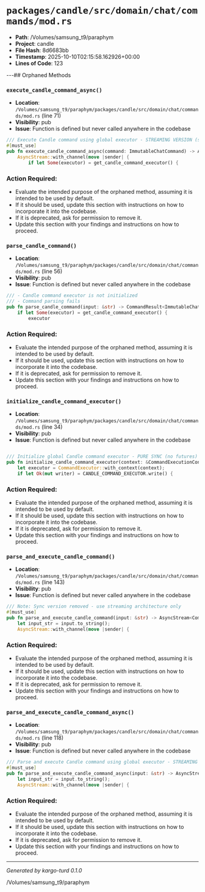 # `packages/candle/src/domain/chat/commands/mod.rs`

- **Path**: /Volumes/samsung_t9/paraphym
- **Project**: candle
- **File Hash**: 8d6683bb  
- **Timestamp**: 2025-10-10T02:15:58.162926+00:00  
- **Lines of Code**: 123

---## Orphaned Methods


### `execute_candle_command_async()`

- **Location**: `/Volumes/samsung_t9/paraphym/packages/candle/src/domain/chat/commands/mod.rs` (line 71)
- **Visibility**: pub
- **Issue**: Function is defined but never called anywhere in the codebase

```rust
/// Execute Candle command using global executor - STREAMING VERSION (streams-only architecture)
#[must_use]
pub fn execute_candle_command_async(command: ImmutableChatCommand) -> AsyncStream<CommandEvent> {
    AsyncStream::with_channel(move |sender| {
        if let Some(executor) = get_candle_command_executor() {
```

### Action Required:

- Evaluate the intended purpose of the orphaned method, assuming it is intended to be used by default.
- If it should be used, update this section with instructions on how to incorporate it into the codebase.
- If it is deprecated, ask for permission to remove it.
- Update this section with your findings and instructions on how to proceed.


### `parse_candle_command()`

- **Location**: `/Volumes/samsung_t9/paraphym/packages/candle/src/domain/chat/commands/mod.rs` (line 56)
- **Visibility**: pub
- **Issue**: Function is defined but never called anywhere in the codebase

```rust
/// - Candle command executor is not initialized
/// - Command parsing fails
pub fn parse_candle_command(input: &str) -> CommandResult<ImmutableChatCommand> {
    if let Some(executor) = get_candle_command_executor() {
        executor
```

### Action Required:

- Evaluate the intended purpose of the orphaned method, assuming it is intended to be used by default.
- If it should be used, update this section with instructions on how to incorporate it into the codebase.
- If it is deprecated, ask for permission to remove it.
- Update this section with your findings and instructions on how to proceed.


### `initialize_candle_command_executor()`

- **Location**: `/Volumes/samsung_t9/paraphym/packages/candle/src/domain/chat/commands/mod.rs` (line 34)
- **Visibility**: pub
- **Issue**: Function is defined but never called anywhere in the codebase

```rust

/// Initialize global Candle command executor - PURE SYNC (no futures)
pub fn initialize_candle_command_executor(context: &CommandExecutionContext) {
    let executor = CommandExecutor::with_context(context);
    if let Ok(mut writer) = CANDLE_COMMAND_EXECUTOR.write() {
```

### Action Required:

- Evaluate the intended purpose of the orphaned method, assuming it is intended to be used by default.
- If it should be used, update this section with instructions on how to incorporate it into the codebase.
- If it is deprecated, ask for permission to remove it.
- Update this section with your findings and instructions on how to proceed.


### `parse_and_execute_candle_command()`

- **Location**: `/Volumes/samsung_t9/paraphym/packages/candle/src/domain/chat/commands/mod.rs` (line 143)
- **Visibility**: pub
- **Issue**: Function is defined but never called anywhere in the codebase

```rust
/// Note: Sync version removed - use streaming architecture only
#[must_use]
pub fn parse_and_execute_candle_command(input: &str) -> AsyncStream<CommandEvent> {
    let input_str = input.to_string();
    AsyncStream::with_channel(move |sender| {
```

### Action Required:

- Evaluate the intended purpose of the orphaned method, assuming it is intended to be used by default.
- If it should be used, update this section with instructions on how to incorporate it into the codebase.
- If it is deprecated, ask for permission to remove it.
- Update this section with your findings and instructions on how to proceed.


### `parse_and_execute_candle_command_async()`

- **Location**: `/Volumes/samsung_t9/paraphym/packages/candle/src/domain/chat/commands/mod.rs` (line 118)
- **Visibility**: pub
- **Issue**: Function is defined but never called anywhere in the codebase

```rust
/// Parse and execute Candle command using global executor - STREAMING VERSION (streams-only architecture)
#[must_use]
pub fn parse_and_execute_candle_command_async(input: &str) -> AsyncStream<CommandEvent> {
    let input_str = input.to_string();
    AsyncStream::with_channel(move |sender| {
```

### Action Required:

- Evaluate the intended purpose of the orphaned method, assuming it is intended to be used by default.
- If it should be used, update this section with instructions on how to incorporate it into the codebase.
- If it is deprecated, ask for permission to remove it.
- Update this section with your findings and instructions on how to proceed.

---

*Generated by kargo-turd 0.1.0*

/Volumes/samsung_t9/paraphym